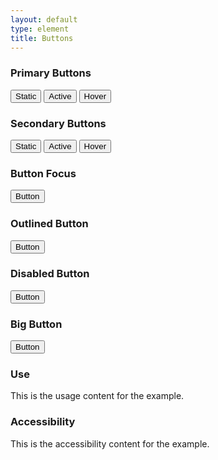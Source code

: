 ```yaml
---
layout: default
type: element
title: Buttons
---
```


<div class="preview">
  <!-- Add HTML markup for example here -->

  <h3>Primary Buttons</h3>
  <button>Static</button>
  <button class="usa-button-active">Active</button>
  <button class="usa-button-hover">Hover</button>

  <h3>Secondary Buttons</h3>
  <button class="usa-button-secondary">Static</button>
  <button class="usa-button-secondary usa-button-secondary-active">Active</button>
  <button class="usa-button-secondary usa-button-secondary-hover">Hover</button>

  <h3>Button Focus</h3>
  <button class="usa-button-focus">Button</button>

  <h3>Outlined Button</h3>
  <button class="usa-button-outlined" type="button">Button</button>

  <h3>Disabled Button</h3>
  <button class="usa-button-disabled">Button</button>

  <h3>Big Button</h3>
  <button class="usa-button-big" type="button">Button</button>

</div>

<div class="usa-grid-box">
  <div class="width-one-half annotation">
    <h3>Use</h3>
    <p>This is the usage content for the example.</p>
  </div>
  <div class="width-one-half annotation">
    <h3>Accessibility</h3>
    <p>This is the accessibility content for the example.</p>
  </div>  
</div>